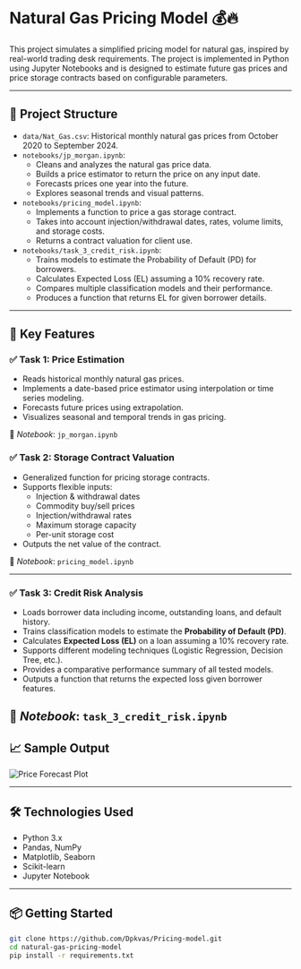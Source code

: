 # Natural Gas Pricing Model 💰🔥

This project simulates a simplified pricing model for natural gas, inspired by real-world trading desk requirements. The project is implemented in Python using Jupyter Notebooks and is designed to estimate future gas prices and price storage contracts based on configurable parameters.

---

## 📁 Project Structure

- `data/Nat_Gas.csv`: Historical monthly natural gas prices from October 2020 to September 2024.
- `notebooks/jp_morgan.ipynb`: 
  - Cleans and analyzes the natural gas price data.
  - Builds a price estimator to return the price on any input date.
  - Forecasts prices one year into the future.
  - Explores seasonal trends and visual patterns.
- `notebooks/pricing_model.ipynb`:
  - Implements a function to price a gas storage contract.
  - Takes into account injection/withdrawal dates, rates, volume limits, and storage costs.
  - Returns a contract valuation for client use.
- `notebooks/task_3_credit_risk.ipynb`:
  - Trains models to estimate the Probability of Default (PD) for borrowers.
  - Calculates Expected Loss (EL) assuming a 10% recovery rate.
  - Compares multiple classification models and their performance.
  - Produces a function that returns EL for given borrower details.
---

## 📌 Key Features

### ✅ Task 1: Price Estimation

- Reads historical monthly natural gas prices.
- Implements a date-based price estimator using interpolation or time series modeling.
- Forecasts future prices using extrapolation.
- Visualizes seasonal and temporal trends in gas pricing.

📌 *Notebook*: `jp_morgan.ipynb`

### ✅ Task 2: Storage Contract Valuation

- Generalized function for pricing storage contracts.
- Supports flexible inputs:
  - Injection & withdrawal dates
  - Commodity buy/sell prices
  - Injection/withdrawal rates
  - Maximum storage capacity
  - Per-unit storage cost
- Outputs the net value of the contract.

📌 *Notebook*: `pricing_model.ipynb`

---
### ✅ Task 3: Credit Risk Analysis

- Loads borrower data including income, outstanding loans, and default history.
- Trains classification models to estimate the **Probability of Default (PD)**.
- Calculates **Expected Loss (EL)** on a loan assuming a 10% recovery rate.
- Supports different modeling techniques (Logistic Regression, Decision Tree, etc.).
- Provides a comparative performance summary of all tested models.
- Outputs a function that returns the expected loss given borrower features.

📌 *Notebook*: `task_3_credit_risk.ipynb`
---

## 📈 Sample Output

![Price Forecast Plot](images/sample_forecast.png) <!-- Optional: add if you include output visuals -->

---

## 🛠️ Technologies Used

- Python 3.x
- Pandas, NumPy
- Matplotlib, Seaborn
- Scikit-learn
- Jupyter Notebook

---

## 📦 Getting Started

```bash
git clone https://github.com/Dpkvas/Pricing-model.git
cd natural-gas-pricing-model
pip install -r requirements.txt
